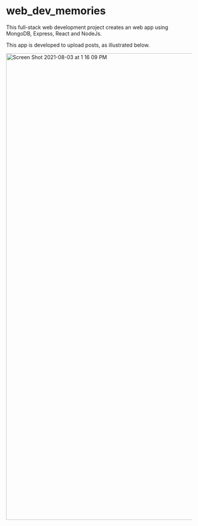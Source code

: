 # web_dev_memories

This full-stack web development project creates an web app using MongoDB, Express, React and NodeJs.

This app is developed to upload posts, as illustrated below.

<img width="1263" alt="Screen Shot 2021-08-03 at 1 16 09 PM" src="https://user-images.githubusercontent.com/78326356/128080597-1a36eb4c-9b1e-4f72-86a8-787ff4b9f8ff.png">
